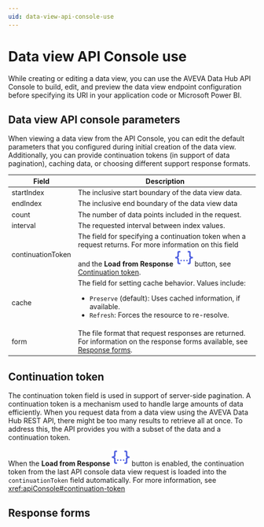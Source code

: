 ```yaml
---
uid: data-view-api-console-use
---
```


# Data view API Console use

While creating or editing a data view, you can use the AVEVA Data Hub API Console to build, edit, and preview the data view endpoint configuration before specifying its URI in your application code or Microsoft Power BI.

## Data view API console parameters

When viewing a data view from the API Console, you can edit the default parameters that you configured during initial creation of the data view. Additionally, you can provide continuation tokens (in support of data pagination), caching data, or choosing different support response formats.

| Field | Description |
|--|--|
| startIndex | The inclusive start boundary of the data view data. |
| endIndex | The inclusive end boundary of the data view data |
| count | The number of data points included in the request. |
| interval | The requested interval between index values. |
| continuationToken | The field for specifying a continuation token when a request returns. For more information on this field and the **Load from Response** ![load from response](../../_icons/branded/code-json.svg) button, see [Continuation token](#continuation-token). |
| cache | The field for setting cache behavior. Values include: <ul><li><code>Preserve</code> (default): Uses cached information, if available.</li><li><code>Refresh</code>: Forces the resource to re-resolve.</li></ul> |
| form | The file format that request responses are returned. For information on the response forms available, see [Response forms](#response-forms). |

## Continuation token

The continuation token field is used in support of server-side pagination. A continuation token is a mechanism used to handle large amounts of data efficiently. When you request data from a data view using the AVEVA Data Hub REST API, there might be too many results to retrieve all at once. To address this, the API provides you with a subset of the data and a continuation token.

When the **Load from Response** ![load from response](../../_icons/branded/code-json.svg) button is enabled, the continuation token from the last API console data view request is loaded into the `continuationToken` field automatically. For more information, see <xref:apiConsole#continuation-token>

## Response forms

<!-- TODO: define -->